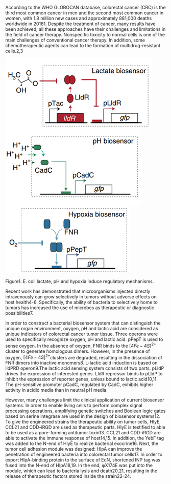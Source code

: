 According to the WHO GLOBOCAN database, colorectal cancer (CRC) is the third most common cancer in men and the second most common cancer in women, with 1.8 million new cases and approximately 881,000 deaths worldwide in 20181. Despite the treatment of cancer, many results have been achieved, all these approaches have their challenges and limitations in the field of cancer therapy. Nonspecific toxicity to normal cells is one of the main challenges of conventional cancer therapy. In addition, some chemotherapeutic agents can lead to the formation of multidrug-resistant cells.2,3

![fig1](img/description/fig1.png)![fig2](img/description/fig2.png)![fig3](img/description/fig3.png)

Figure1. E. coli lactate, pH and hypoxia induce regulatory mechanisms.

Recent work has demonstrated that microorganisms injected directly intravenously can grow selectively in tumors without adverse effects on host health4-6. Specifically, the ability of bacteria to selectively home to tumors has increased the use of microbes as therapeutic or diagnostic possibilities7.

In order to construct a bacterial biosensor system that can distinguish the unique organ environment, oxygen, pH and lactic acid are considered as unique indicators of colorectal cancer tumor tissue. Three operons were used to specifically recognize oxygen, pH and lactic acid. pPepT is used to sense oxygen. In the absence of oxygen, FNR binds to the $[4Fe-4S]^{2+}$ cluster to generate homologous dimers. However, in the presence of oxygen, $[4Fe-4S]^{2+}$clusters are degraded, resulting in the dissociation of FNR dimers into inactive monomers8. L-lactic acid induction is based
on lldPRD operon9.The lactic acid sensing system consists of two parts. pLldP drives the expression of interested genes. LldR repressor binds to pLldP to inhibit the expression of reporter genes, unless bound to lactic acid10,11. The pH-sensitive promoter pCadC, regulated by CadC, exhibits higher activity in acidic media than in neutral pH media.

However, many challenges limit the clinical application of current biosensor systems. In order to enable living cells to perform complex signal processing operations, amplifying genetic switches and Boolean logic gates based on serine integrase are used in the design of biosensor systems12. To give the engineered strains the therapeutic ability on tumor cells, HlyE, CCL21 and CDD-iRGD are used as therapeutic parts. HlyE is testified to able to be used as a pore-forming antitumor toxin13. CCL21 and CDD-iRGD are able to activate the immune response of host14,15. In addition, the YebF tag was added to the N-end of HlyE to realize bacterial exocrine16. Next, the tumor cell adhesion module was designed: HlpA can improve the penetration of engineered bacteria into colorectal tumor cells17. In order to export HlpA-binding protein to the surface of EcN, shortened INP tag was fused into the N-end of HlpA18,19. In the end, φX174E was put into the module, which can lead to bacteria lysis and death20,21, resulting in the release of therapeutic factors stored inside the strain22-24.